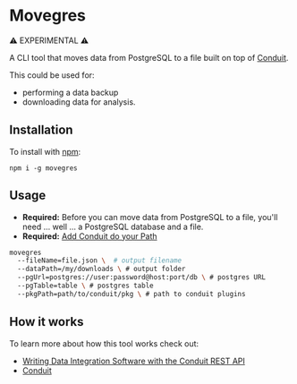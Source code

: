 # Movegres

⚠️ EXPERIMENTAL ⚠️

A CLI tool that moves data from PostgreSQL to a file built on top of [Conduit](https://github.com/ConduitIO/conduit). 

This could be used for:
 - performing a data backup 
 - downloading data for analysis.
## Installation

To install with [npm](https://npmjs.org):

```
npm i -g movegres
```

## Usage

- **Required:** Before you can move data from PostgreSQL to a file, you'll need ... well ... a PostgreSQL database and a file.
- **Required:** [Add Conduit do your Path](https://docs.conduit.io/guides/how-to-add-conduit-to-your-path)



```bash
movegres 
  --fileName=file.json \  # output filename
  --dataPath=/my/downloads \ # output folder
  --pgUrl=postgres://user:password@host:port/db \ # postgres URL
  --pgTable=table \ # postgres table
  --pkgPath=path/to/conduit/pkg \ # path to conduit plugins
```

## How it works

To learn more about how this tool works check out:

- [Writing Data Integration Software with the Conduit REST API](https://medium.com/meroxa/writing-data-integration-software-with-the-conduit-rest-api-a17c563e854)
- [Conduit](https://conduit.io)
